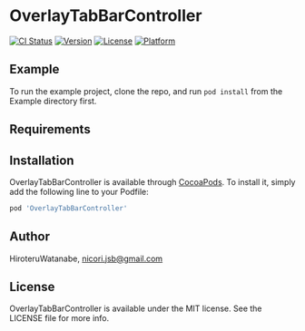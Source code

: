 # OverlayTabBarController

[![CI Status](https://img.shields.io/travis/HiroteruWatanabe/OverlayTabBarController.svg?style=flat)](https://travis-ci.org/HiroteruWatanabe/OverlayTabBarController)
[![Version](https://img.shields.io/cocoapods/v/OverlayTabBarController.svg?style=flat)](https://cocoapods.org/pods/OverlayTabBarController)
[![License](https://img.shields.io/cocoapods/l/OverlayTabBarController.svg?style=flat)](https://cocoapods.org/pods/OverlayTabBarController)
[![Platform](https://img.shields.io/cocoapods/p/OverlayTabBarController.svg?style=flat)](https://cocoapods.org/pods/OverlayTabBarController)

## Example

To run the example project, clone the repo, and run `pod install` from the Example directory first.

## Requirements

## Installation

OverlayTabBarController is available through [CocoaPods](https://cocoapods.org). To install
it, simply add the following line to your Podfile:

```ruby
pod 'OverlayTabBarController'
```

## Author

HiroteruWatanabe, nicori.jsb@gmail.com

## License

OverlayTabBarController is available under the MIT license. See the LICENSE file for more info.

